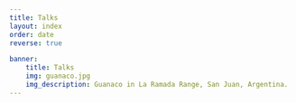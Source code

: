 ```yaml
---
title: Talks
layout: index
order: date
reverse: true

banner:
    title: Talks
    img: guanaco.jpg
    img_description: Guanaco in La Ramada Range, San Juan, Argentina.
---
```

